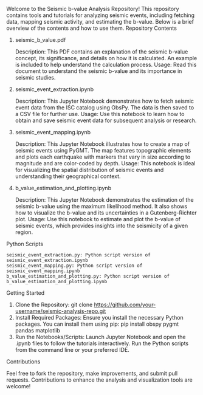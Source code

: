 Welcome to the Seismic b-value Analysis Repository! This repository contains tools and tutorials for analyzing seismic events, including fetching data, mapping seismic activity, and estimating the b-value. Below is a brief overview of the contents and how to use them.
Repository Contents
1. seismic_b_value.pdf

    Description: This PDF contains an explanation of the seismic b-value concept, its significance, and details on how it is calculated. An example is included to help understand the calculation process.
    Usage: Read this document to understand the seismic b-value and its importance in seismic studies.

2. seismic_event_extraction.ipynb

    Description: This Jupyter Notebook demonstrates how to fetch seismic event data from the ISC catalog using ObsPy. The data is then saved to a CSV file for further use.
    Usage: Use this notebook to learn how to obtain and save seismic event data for subsequent analysis or research.

3. seismic_event_mapping.ipynb

    Description: This Jupyter Notebook illustrates how to create a map of seismic events using PyGMT. The map features topographic elements and plots each earthquake with markers that vary in size according to magnitude and are color-coded by depth.
    Usage: This notebook is ideal for visualizing the spatial distribution of seismic events and understanding their geographical context.

4. b_value_estimation_and_plotting.ipynb

    Description: This Jupyter Notebook demonstrates the estimation of the seismic b-value using the maximum likelihood method. It also shows how to visualize the b-value and its uncertainties in a Gutenberg-Richter plot.
    Usage: Use this notebook to estimate and plot the b-value of seismic events, which provides insights into the seismicity of a given region.

Python Scripts

    seismic_event_extraction.py: Python script version of seismic_event_extraction.ipynb
    seismic_event_mapping.py: Python script version of seismic_event_mapping.ipynb
    b_value_estimation_and_plotting.py: Python script version of b_value_estimation_and_plotting.ipynb

Getting Started
1. Clone the Repository:
git clone https://github.com/your-username/seismic-analysis-repo.git
2. Install Required Packages: Ensure you install the necessary Python packages. You can install them using pip:
pip install obspy pygmt pandas matplotlib
2. Run the Notebooks/Scripts:
Launch Jupyter Notebook and open the .ipynb files to follow the tutorials interactively.
Run the Python scripts from the command line or your preferred IDE.

Contributions

Feel free to fork the repository, make improvements, and submit pull requests. Contributions to enhance the analysis and visualization tools are welcome!
